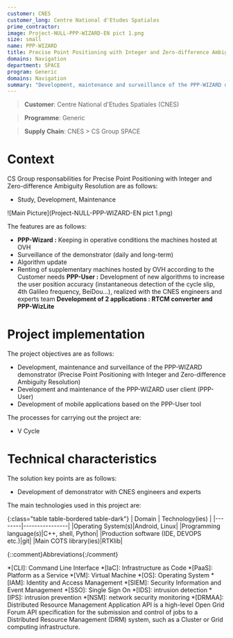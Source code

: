 ```yaml
---
customer: CNES
customer_long: Centre National d'Etudes Spatiales
prime_contractor: 
image: Project-NULL-PPP-WIZARD-EN pict 1.png
size: small
name: PPP-WIZARD
title: Precise Point Positioning with Integer and Zero-difference Ambiguity Resolution
domains: Navigation
department: SPACE
program: Generic
domains: Navigation
summary: "Development, maintenance and surveillance of the PPP-WIZARD demonstrator (Precise Point Positioning with Integer and Zero-difference Ambiguity Resolution). Development and maintenance of the PPP-WIZARD user client (PPP-User). Development of mobile applications based on the PPP-User tool"
---
```


> __Customer__\: Centre National d'Etudes Spatiales (CNES)

> __Programme__\: Generic

> __Supply Chain__\: CNES >  CS Group SPACE


# Context


CS Group responsabilities for Precise Point Positioning with Integer and Zero-difference Ambiguity Resolution are as follows:
* Study, Development, Maintenance

![Main Picture](Project-NULL-PPP-WIZARD-EN pict 1.png)

The features are as follows:
* **PPP-Wizard :** Keeping in operative conditions the machines hosted at OVH
* Surveillance of the demonstrator (daily and long-term)
* Algorithm update
* Renting of supplementary machines hosted by OVH according to the Customer needs
	**PPP-User :** Development of new algorithms to increase the user position accuracy (instantaneous detection of the cycle slip, 4th Galileo frequency, BeiDou…), realized with the CNES engineers and experts team
	**Development of 2 applications : RTCM converter and PPP-WizLite**

# Project implementation

The project objectives are as follows:
* Development, maintenance and surveillance of the PPP-WIZARD demonstrator (Precise Point Positioning with Integer and Zero-difference Ambiguity Resolution)
* Development and maintenance of the PPP-WIZARD user client (PPP-User)
* Development of mobile applications based on the PPP-User tool

The processes for carrying out the project are:
* V Cycle

# Technical characteristics

The solution key points are as follows:
* Development of demonstrator with CNES engineers and experts



The main technologies used in this project are:

{:class="table table-bordered table-dark"}
| Domain | Technology(ies) |
|--------|----------------|
|Operating System(s)|Android, Linux|
|Programming language(s)|C++, shell, Python|
|Production software (IDE, DEVOPS etc.)|git|
|Main COTS library(ies)|RTKlib|



{::comment}Abbreviations{:/comment}

*[CLI]: Command Line Interface
*[IaC]: Infrastructure as Code
*[PaaS]: Platform as a Service
*[VM]: Virtual Machine
*[OS]: Operating System
*[IAM]: Identity and Access Management
*[SIEM]: Security Information and Event Management
*[SSO]: Single Sign On
*[IDS]: intrusion detection
*[IPS]: intrusion prevention
*[NSM]: network security monitoring
*[DRMAA]: Distributed Resource Management Application API is a high-level Open Grid Forum API specification for the submission and control of jobs to a Distributed Resource Management (DRM) system, such as a Cluster or Grid computing infrastructure.
